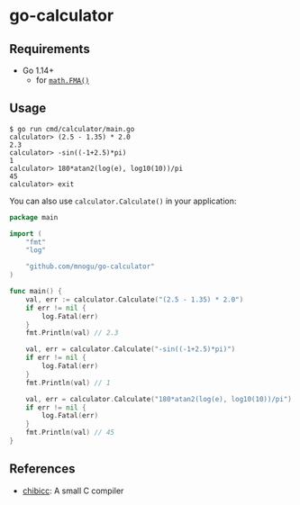 # go-calculator

## Requirements

* Go 1.14+
  * for [`math.FMA()`](https://golang.org/pkg/math/#FMA)

## Usage

```
$ go run cmd/calculator/main.go
calculator> (2.5 - 1.35) * 2.0
2.3
calculator> -sin((-1+2.5)*pi)
1
calculator> 180*atan2(log(e), log10(10))/pi
45
calculator> exit
```

You can also use `calculator.Calculate()` in your application:
```go
package main

import (
	"fmt"
	"log"

	"github.com/mnogu/go-calculator"
)

func main() {
	val, err := calculator.Calculate("(2.5 - 1.35) * 2.0")
	if err != nil {
		log.Fatal(err)
	}
	fmt.Println(val) // 2.3

	val, err = calculator.Calculate("-sin((-1+2.5)*pi)")
	if err != nil {
		log.Fatal(err)
	}
	fmt.Println(val) // 1

	val, err = calculator.Calculate("180*atan2(log(e), log10(10))/pi")
	if err != nil {
		log.Fatal(err)
	}
	fmt.Println(val) // 45
}
```

## References

* [chibicc](https://github.com/rui314/chibicc): A small C compiler
